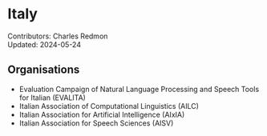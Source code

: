 # Italy

Contributors: Charles Redmon  
Updated: 2024-05-24  

## Organisations
- Evaluation Campaign of Natural Language Processing and Speech Tools for Italian (EVALITA)
- Italian Association of Computational Linguistics (AILC)
- Italian Association for Artificial Intelligence (AIxIA)
- Italian Association for Speech Sciences (AISV)
